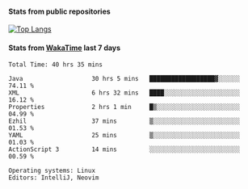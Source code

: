 #### Stats from public repositories

[![Top Langs](https://github-readme-stats.vercel.app/api/top-langs/?username=hyoghurt&layout=compact&exclude_repo=multiserver,docker_compose&langs_count=6)](https://github.com/anuraghazra/github-readme-stats)

#### Stats from [WakaTime](https://wakatime.com/@hyoghurt) last 7 days
<!--START_SECTION:waka-->

```text
Total Time: 40 hrs 35 mins

Java                   30 hrs 5 mins   ██████████████████▓░░░░░░   74.11 %
XML                    6 hrs 32 mins   ████░░░░░░░░░░░░░░░░░░░░░   16.12 %
Properties             2 hrs 1 min     █▒░░░░░░░░░░░░░░░░░░░░░░░   04.99 %
Ezhil                  37 mins         ▒░░░░░░░░░░░░░░░░░░░░░░░░   01.53 %
YAML                   25 mins         ▒░░░░░░░░░░░░░░░░░░░░░░░░   01.03 %
ActionScript 3         14 mins         ░░░░░░░░░░░░░░░░░░░░░░░░░   00.59 %

Operating systems: Linux
Editors: IntelliJ, Neovim
```

<!--END_SECTION:waka-->
